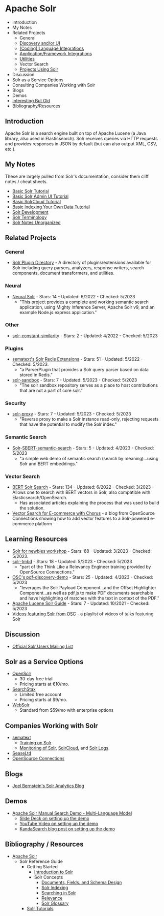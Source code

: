 # Apache Solr
- Introduction
- My Notes
- Related Projects
    - General
    - [Discovery and/or UI](./solr/solr-resources-ui.md)
    - [(Coding) Language Integrations](./solr/solr-resources-code.md)
    - [Application/Framework Integrations](./solr/solr-resources-app-framework-integrations.md)
    - [Utilities](./solr/solr-resources-utilities.md)
    - Vector Search
    - [Projects Using Solr](./solr/solr-resources-used-by.md)
- Discussion
- Solr as a Service Options
- Consulting Companies Working with Solr
- Blogs
- Demos
- [Interesting But Old](./solr/solr-resources-interesting-old.md)
- Bibliography/Resources

## Introduction
Apache Solr is a search engine built on top of Apache Lucene (a Java library, also used in Elasticsearch). Solr receives queries via HTTP requests and provides responses in JSON by default (but can also output XML, CSV, etc.).

## My Notes
These are largely pulled from Solr's documentation, consider them cliff notes / cheat sheets.
- [Basic Solr Tutorial](./solr/basic-tutorial.md)
- [Basic Solr Admin UI Tutorial](./solr/basic-admin-ui-tutorial.md)
- [Basic SolrCloud Tutorial](./solr/basic-solrcloud-tutorial.md)
- [Basic Indexing Your Own Data Tutorial](./solr/basic-indexing-your-own-data.md)
- [Solr Development](./solr/solr-development.md)
- [Solr Terminology](./solr/solr-terminology.md)
- [Solr Notes Unorganized](./solr/solr-notes.md)

## Related Projects

### General
- [Solr Plugin Directory](https://solr.cool/) - A directory of plugins/extensions available for Solr including query parsers, analyzers, response writers, search components, document transformers, and utilities.

### Neural
- [Neural Solr](https://github.com/maxdotio/neural-solr) - Stars: 14 - Updated: 6/2022 - Checked: 5/2023
    - "This project provides a complete and working semantic search application, using Mighty Inference Server, Apache Solr v9, and an example Node.js express application."

### Other
- [solr-constant-similarity](https://github.com/freedev/solr-constant-similarity) - Stars: 2 - Updated: 4/2022 - Checked: 5/2023

### Plugins
- [sematext's Solr Redis Extensions](https://github.com/sematext/solr-redis) - Stars: 51 - Updated: 5/2022 - Checked: 5/2023.
    - "a ParserPlugin that provides a Solr query parser based on data stored in Redis."
- [solr-sandbox](https://github.com/apache/solr-sandbox) - Stars: 7 - Updated: 5/2023 - Checked: 5/2023
    - "The solr sandbox repository serves as a place to host contributions that are not a part of core solr."

### Security
- [solr-proxy](https://github.com/Trott/solr-proxy) - Stars: 7 - Updated: 5/2023 - Checked: 5/2023
    - "Reverse proxy to make a Solr instance read-only, rejecting requests that have the potential to modify the Solr index."

### Semantic Search
- [Solr-SBERT-semantic-search](https://github.com/tkhang1999/Solr-SBERT-semantic-search) - Stars: 5 - Updated: 4/2023 - Checked: 5/2023
    - "a simple web demo of semantic search (search by meaning)...using Solr and BERT embeddings."

### Vector Search
- [BERT Solr Search](https://github.com/DmitryKey/bert-solr-search) - Stars: 134 - Updated: 6/2022 - Checked: 3/2023 - Allows one to search with BERT vectors in Solr, also compatible with Elasticsearch/OpenSearch.
    - Has associated articles explaining the process that was used to build the solution.
- [Vector Search for E-commerce with Chorus](https://opensourceconnections.com/blog/2023/03/22/building-vector-search-in-chorus-a-technical-deep-dive/) - a blog from OpenSource Connections showing how to add vector features to a Solr-powered e-commerce platform

## Learning Resources
- [Solr for newbies workshop](https://github.com/hectorcorrea/solr-for-newbies) - Stars: 68 - Updated: 3/2023 - Checked: 5/2023.
- [solr-tmbd](https://github.com/o19s/solr-tmdb) - Stars: 18 - Updated: 5/2023 - Checked: 5/2023
    - "part of the Think Like a Relevancy Engineer training provided by OpenSource Connections."
- [OSC's pdf-discovery-demo](https://github.com/o19s/pdf-discovery-demo) - Stars: 25 - Updated: 4/2023 - Checked: 5/2023
    - "leverages the Solr Payload Component...and the Offset Highlighter Component...as well as pdf.js to make PDF documents searchable and have highlighting of matches with the text in context of the PDF."
- [Apache Lucene Solr Guide](https://github.com/mikeroyal/Apache-Lucene-Solr-Guide) - Stars: 7 - Updated: 10/2021 - Checked: 5/2023
- [Videos featuring Solr from OSC](https://www.youtube.com/playlist?list=PLCoJWKqBHERuLJgmR0PhiXmS3TUYjWatW) - a playlist of videos of talks featuring Solr

## Discussion
- [Official Solr Users Mailing List](https://lists.apache.org/list.html?users@solr.apache.org)

## Solr as a Service Options
- [OpenSolr](https://opensolr.com/)
    - 30-day free trial
    - Pricing starts at €10/mo.
- [SearchStax](https://www.searchstax.com/)
    - Limited free account
    - Pricing starts at $9/mo.
- [WebSolr](https://www.websolr.com/)
    - Standard from $59/mo with enterprise options

## Companies Working with Solr
- [sematext](https://sematext.com/)
    - [Training on Solr](https://sematext.com/training/solr/)
    - [Monitoring of Solr](https://sematext.com/docs/integration/solr/), [SolrCloud](https://sematext.com/docs/integration/solrcloud/), and [Solr Logs](https://sematext.com/docs/integration/solr-logs/).
- [SeaseLtd](https://sease.io/)
- [OpenSource Connections](https://www.opensourceconnections.com)

## Blogs
- [Joel Bernstein's Solr Analytics Blog](https://joelsolr.blogspot.com/)

## Demos
- [Apache Solr Manual Search Demo - Multi-Language Model](https://demo.rondhuit.com/en/solr-manual)
    - [Slide Deck on setting up the demo](https://www.rondhuit.com/download/RONDHUIT-solrmanual-1.0.0.pdf)
    - [YouTube Video on setting up the demo](https://www.youtube.com/watch?v=rh3fP9qQAhw)
    - [KandaSearch blog post on setting up the demo](https://kandasearch.com/blogs/9c7ec12f-c09b-4ddd-b5eb-aafc3bb8b1a6)



## Bibliography / Resources
- [Apache Solr](https://solr.apache.org/)
    - Solr Reference Guide
        - Getting Started
            - [Introduction to Solr](https://solr.apache.org/guide/solr/latest/getting-started/introduction.html)
            - Solr Concepts
                - [Documents, Fields, and Schema Design](https://solr.apache.org/guide/solr/latest/getting-started/documents-fields-schema-design.html)
                - [Solr Indexing](https://solr.apache.org/guide/solr/latest/getting-started/solr-indexing.html)
                - [Searching in Solr](https://solr.apache.org/guide/solr/latest/getting-started/searching-in-solr.html)
                - [Relevance](https://solr.apache.org/guide/solr/latest/getting-started/relevance.html)
                - [Solr Glossary](https://solr.apache.org/guide/solr/latest/getting-started/solr-glossary.html)
        - [Solr Tutorials](https://solr.apache.org/guide/solr/latest/getting-started/solr-tutorial.html)
        
